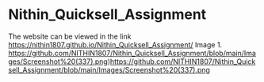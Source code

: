 # Nithin_Quicksell_Assignment

The website can be viewed in the link https://nithin1807.github.io/Nithin_Quicksell_Assignment/
Image 1.
https://github.com/NITHIN1807/Nithin_Quicksell_Assignment/blob/main/Images/Screenshot%20(337).png)https://github.com/NITHIN1807/Nithin_Quicksell_Assignment/blob/main/Images/Screenshot%20(337).png
